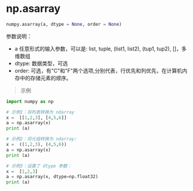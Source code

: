
&emsp;
# np.asarray
```python
numpy.asarray(a, dtype = None, order = None)
```
参数说明：

- a	任意形式的输入参数，可以是: list, tuple, (list1, list2), (tup1, tup2), []，多维数组
- dtype: 数据类型，可选
- order: 可选，有"C"和"F"两个选项,分别代表，行优先和列优先，在计算机内存中的存储元素的顺序。

>示例
```python
import numpy as np 

# 示例1：将列表转换为 ndarray
x =  [[1,2,3], [4,5,6]] 
a = np.asarray(x)  
print (a)

# 示例2：将元组转换为 ndarray:
x =  ((1,2,3), (4,5,6)) 
a = np.asarray(x)  
print (a)

# 示例3：设置了 dtype 参数：
x =  [1,2,3] 
a = np.asarray(x, dtype=np.float32)  
print (a)
```
